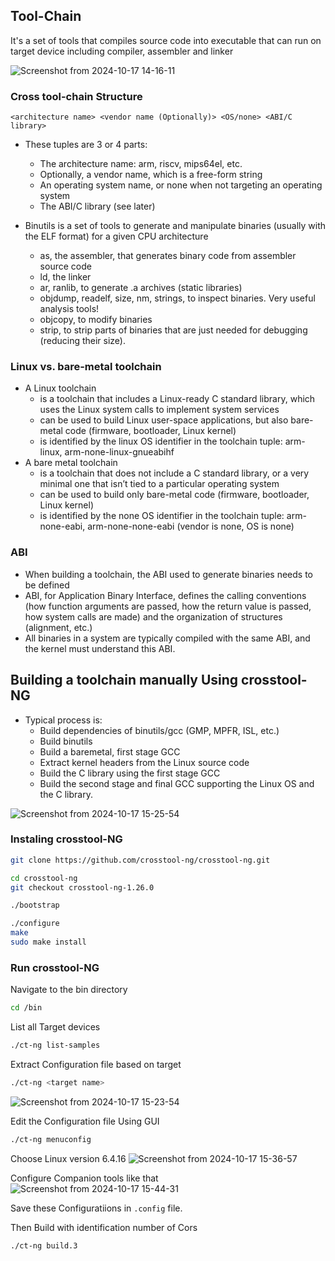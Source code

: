 ## Tool-Chain
It's a set of tools that compiles source code into executable that can run on target device including compiler, assembler and linker

![Screenshot from 2024-10-17 14-16-11](https://github.com/user-attachments/assets/e970838e-55a3-469c-b563-c7d103574180)

### Cross tool-chain Structure
`<architecture name> <vendor name (Optionally)> <OS/none> <ABI/C library>`

* These tuples are 3 or 4 parts:
  * The architecture name: arm, riscv, mips64el, etc.
  * Optionally, a vendor name, which is a free-form string
  * An operating system name, or none when not targeting an operating system
  * The ABI/C library (see later)

* Binutils is a set of tools to generate and manipulate binaries (usually with the ELF format) for a given CPU architecture
  * as, the assembler, that generates binary code from assembler source code
  * ld, the linker
  * ar, ranlib, to generate .a archives (static libraries)
  * objdump, readelf, size, nm, strings, to inspect binaries. Very useful analysis tools!
  * objcopy, to modify binaries
  * strip, to strip parts of binaries that are just needed for debugging (reducing their size).

### Linux vs. bare-metal toolchain
* A Linux toolchain
  * is a toolchain that includes a Linux-ready C standard library, which uses the Linux system calls to implement system services
  * can be used to build Linux user-space applications, but also bare-metal code (firmware, bootloader, Linux kernel)
  * is identified by the linux OS identifier in the toolchain tuple: arm-linux, arm-none-linux-gnueabihf
* A bare metal toolchain
  * is a toolchain that does not include a C standard library, or a very minimal one that isn’t tied to a particular operating system
  * can be used to build only bare-metal code (firmware, bootloader, Linux kernel)
  * is identified by the none OS identifier in the toolchain tuple: arm-none-eabi, arm-none-none-eabi (vendor is none, OS is none)

### ABI
* When building a toolchain, the ABI used to generate binaries needs to be defined
* ABI, for Application Binary Interface, defines the calling conventions (how function arguments are passed, how the return value is passed, how system calls are made) and the organization of structures (alignment, etc.)
* All binaries in a system are typically compiled with the same ABI, and the kernel must understand this ABI.

## Building a toolchain manually Using crosstool-NG
* Typical process is:
  * Build dependencies of binutils/gcc (GMP, MPFR, ISL, etc.)
  * Build binutils
  * Build a baremetal, first stage GCC
  * Extract kernel headers from the Linux source code
  * Build the C library using the first stage GCC
  * Build the second stage and final GCC supporting the Linux OS and the C library.

![Screenshot from 2024-10-17 15-25-54](https://github.com/user-attachments/assets/80756e83-7356-4a0d-bbd6-7c6a7eb0debf)


### Instaling crosstool-NG
```sh
git clone https://github.com/crosstool-ng/crosstool-ng.git
```
```sh
cd crosstool-ng
git checkout crosstool-ng-1.26.0
```
```sh
./bootstrap
```
```sh
./configure
make
sudo make install
```

### Run crosstool-NG
Navigate to the bin directory
```sh
cd /bin
```

List all Target devices
```sh
./ct-ng list-samples
```

Extract Configuration file based on target
```sh
./ct-ng <target name>
```
![Screenshot from 2024-10-17 15-23-54](https://github.com/user-attachments/assets/893d3b57-d90b-497a-8d35-5ecc94d669a5)

Edit the Configuration file Using GUI
```sh
./ct-ng menuconfig
```
Choose Linux version 6.4.16
![Screenshot from 2024-10-17 15-36-57](https://github.com/user-attachments/assets/73d95e0c-691d-4bf6-abb1-b82f294b5422)

Configure Companion tools like that
![Screenshot from 2024-10-17 15-44-31](https://github.com/user-attachments/assets/c7f81fb1-d1ef-4ba2-86b1-5ef7356867ae)


Save these Configuratiions in `.config` file.

Then Build with identification number of Cors
```sh
./ct-ng build.3
```



